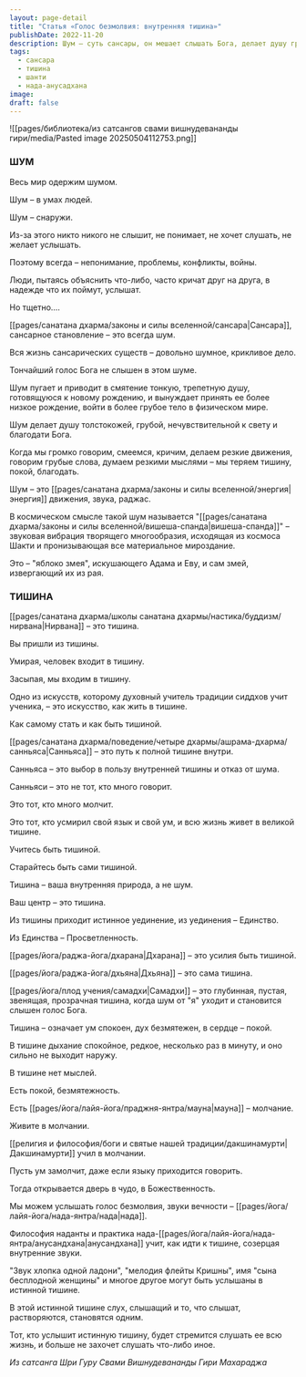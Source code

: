 ```yaml
---
layout: page-detail
title: "Статья «Голос безмолвия: внутренняя тишина»"
publishDate: 2022-11-20
description: Шум – суть сансары, он мешает слышать Бога, делает душу грубой и приводит к конфликтам. Истинная природа человека – тишина, через которую достигаются уединение, единство и просветление. Практика молчания и внутренней тишины открывает доступ к покою, божественности и голосу вечности, растворяя различия между слышащим и слышимым.
tags:
  - сансара
  - тишина
  - шанти
  - нада-анусадхана
image: 
draft: false
---
```

![[pages/библиотека/из сатсангов свами вишнудевананды гири/media/Pasted image 20250504112753.png]]
### ШУМ  

 Весь мир одержим шумом.

 Шум – в умах людей.

 Шум – снаружи.

 Из-за этого никто никого не слышит, не понимает, не хочет слушать, не желает услышать.

 Поэтому всегда – непонимание, проблемы, конфликты, войны. 

 Люди, пытаясь объяснить что-либо, часто кричат друг на друга, в надежде что их поймут, услышат.

 Но тщетно....

  
 [[pages/санатана дхарма/законы и силы вселенной/сансара|Сансара]], сансарное становление – это всегда шум.

 Вся жизнь сансарических существ – довольно шумное, крикливое дело.

 Тончайший голос Бога не слышен в этом шуме.

  
 Шум пугает и приводит в смятение тонкую, трепетную душу, готовящуюся к новому рождению, и вынуждает принять ее более низкое рождение, войти в более грубое тело в физическом мире.

  
 Шум делает душу толстокожей, грубой, нечувствительной к свету и благодати Бога.

  
 Когда мы громко говорим, смеемся, кричим, делаем резкие движения, говорим грубые слова, думаем резкими мыслями – мы теряем тишину, покой, благодать.

  
 Шум – это [[pages/санатана дхарма/законы и силы вселенной/энергия|энергия]] движения, звука, раджас.

 В космическом смысле такой шум называется "[[pages/санатана дхарма/законы и силы вселенной/вишеша-спанда|вишеша-спанда]]" – звуковая вибрация творящего многообразия, исходящая из космоса Шакти и пронизывающая все материальное мироздание.

 Это – "яблоко змея", искушающего Адама и Еву, и сам змей, извергающий их из рая.

###   

### ТИШИНА

 [[pages/санатана дхарма/школы санатана дхармы/настика/буддизм/нирвана|Нирвана]] – это тишина. 

 Вы пришли из тишины.

 Умирая, человек входит в тишину.

 Засыпая, мы входим в тишину.

  
 Одно из искусств, которому духовный учитель традиции сиддхов учит ученика, – это искусство, как жить в тишине. 

 Как самому стать и как быть тишиной.

  
 [[pages/санатана дхарма/поведение/четыре дхармы/ашрама-дхарма/санньяса|Санньяса]] – это путь к полной тишине внутри.

 Санньяса – это выбор в пользу внутренней тишины и отказ от шума.

 Санньяси – это не тот, кто много говорит.

 Это тот, кто много молчит.

 Это тот, кто усмирил свой язык и свой ум, и всю жизнь живет в великой тишине.

  
 Учитесь быть тишиной.

 Старайтесь быть сами тишиной.

 Тишина – ваша внутренняя природа, а не шум.

 Ваш центр – это тишина.

  
 Из тишины приходит истинное уединение, из уединения – Единство.

 Из Единства – Просветленность.

  
 [[pages/йога/раджа-йога/дхарана|Дхарана]] – это усилия быть тишиной.

 [[pages/йога/раджа-йога/дхьяна|Дхьяна]] – это сама тишина.

 [[pages/йога/плод учения/самадхи|Самадхи]] – это глубинная, пустая, звенящая, прозрачная тишина, когда шум от "я" уходит и становится слышен голос Бога.

  
 Тишина – означает ум спокоен, дух безмятежен, в сердце – покой.

 В тишине дыхание спокойное, редкое, несколько раз в минуту, и оно сильно не выходит наружу. 

  
 В тишине нет мыслей.

 Есть покой, безмятежность.

 Есть [[pages/йога/лайя-йога/праджня-янтра/мауна|мауна]] – молчание.

  
 Живите в молчании.

 [[религия и философия/боги и святые нашей традиции/дакшинамурти|Дакшинамурти]] учил в молчании.

 Пусть ум замолчит, даже если языку приходится говорить.

 Тогда открывается дверь в чудо, в Божественность.

 Мы можем услышать голос безмолвия, звуки вечности – [[pages/йога/лайя-йога/нада-янтра/нада|нада]].

  
 Философия наданты и практика нада-[[pages/йога/лайя-йога/нада-янтра/анусандхана|анусандхана]] учит, как идти к тишине, созерцая внутренние звуки.

  
 "Звук хлопка одной ладони", "мелодия флейты Кришны", имя "сына бесплодной женщины" и многое другое могут быть услышаны в истинной тишине.

  
 В этой истинной тишине слух, слышащий и то, что слышат, растворяются, становятся одним.

  
 Тот, кто услышит истинную тишину, будет стремится слушать ее всю жизнь, и больше не захочет слушать что-либо иное.

*Из сатсанга Шри Гуру Свами Вишнудевананды Гири Махараджа*